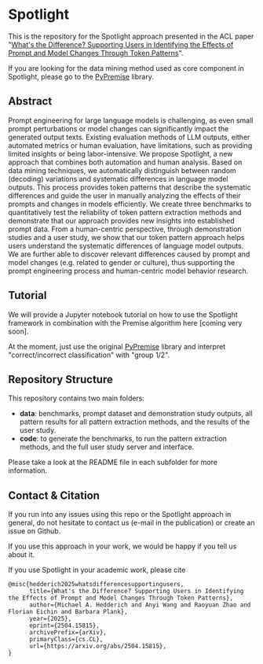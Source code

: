 # Spotlight 
This is the repository for the Spotlight approach presented in the ACL paper "[What's the Difference? Supporting Users in Identifying the Effects of Prompt and Model Changes Through Token Patterns](https://arxiv.org/abs/2504.15815v2)".

If you are looking for the data mining method used as core component in Spotlight, please go to the [PyPremise](https://github.com/m-hedderich/PyPremise) library.

## Abstract

Prompt engineering for large language models is challenging, as even small prompt perturbations or model changes can significantly impact the generated output texts. Existing evaluation methods of LLM outputs, either automated metrics or human evaluation, have limitations, such as providing limited insights or being labor-intensive. We propose Spotlight, a new approach that combines both automation and human analysis. Based on data mining techniques, we automatically distinguish between random (decoding) variations and systematic differences in language model outputs. This process provides token patterns that describe the systematic differences and guide the user in manually analyzing the effects of their prompts and changes in models efficiently. We create three benchmarks to quantitatively test the reliability of token pattern extraction methods and demonstrate that our approach provides new insights into established prompt data. From a human-centric perspective, through demonstration studies and a user study, we show that our token pattern approach helps users understand the systematic differences of language model outputs. We are further able to discover relevant differences caused by prompt and model changes (e.g. related to gender or culture), thus supporting the prompt engineering process and human-centric model behavior research. 

## Tutorial
We will provide a Jupyter notebook tutorial on how to use the Spotlight framework in combination with the Premise algorithm here [coming very soon].

At the moment, just use the original [PyPremise](https://github.com/m-hedderich/PyPremise) library and interpret "correct/incorrect classification" with "group 1/2".


## Repository Structure

This repository contains two main folders:
- **data**: benchmarks, prompt dataset and demonstration study outputs, all pattern results for all pattern extraction methods, and the results of the user study.
- **code**: to generate the benchmarks, to run the pattern extraction methods, and the full user study server and interface.

Please take a look at the README file in each subfolder for more information. 

## Contact & Citation

If you run into any issues using this repo or the Spotlight approach in general, do not hesitate to contact us (e-mail in the publication) or create an issue on Github.

If you use this approach in your work, we would be happy if you tell us about it.

If you use Spotlight in your academic work, please cite

```
@misc{hedderich2025whatsdifferencesupportingusers,
      title={What's the Difference? Supporting Users in Identifying the Effects of Prompt and Model Changes Through Token Patterns}, 
      author={Michael A. Hedderich and Anyi Wang and Raoyuan Zhao and Florian Eichin and Barbara Plank},
      year={2025},
      eprint={2504.15815},
      archivePrefix={arXiv},
      primaryClass={cs.CL},
      url={https://arxiv.org/abs/2504.15815}, 
}
```
